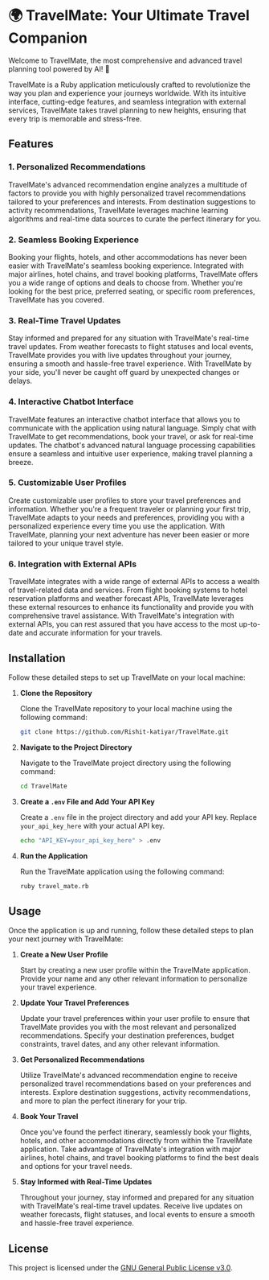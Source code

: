# 🌍 TravelMate: Your Ultimate Travel Companion

Welcome to TravelMate, the most comprehensive and advanced travel planning tool powered by AI! 🚀

TravelMate is a Ruby application meticulously crafted to revolutionize the way you plan and experience your journeys worldwide. With its intuitive interface, cutting-edge features, and seamless integration with external services, TravelMate takes travel planning to new heights, ensuring that every trip is memorable and stress-free.

## Features

### 1. Personalized Recommendations

TravelMate's advanced recommendation engine analyzes a multitude of factors to provide you with highly personalized travel recommendations tailored to your preferences and interests. From destination suggestions to activity recommendations, TravelMate leverages machine learning algorithms and real-time data sources to curate the perfect itinerary for you.

### 2. Seamless Booking Experience

Booking your flights, hotels, and other accommodations has never been easier with TravelMate's seamless booking experience. Integrated with major airlines, hotel chains, and travel booking platforms, TravelMate offers you a wide range of options and deals to choose from. Whether you're looking for the best price, preferred seating, or specific room preferences, TravelMate has you covered.

### 3. Real-Time Travel Updates

Stay informed and prepared for any situation with TravelMate's real-time travel updates. From weather forecasts to flight statuses and local events, TravelMate provides you with live updates throughout your journey, ensuring a smooth and hassle-free travel experience. With TravelMate by your side, you'll never be caught off guard by unexpected changes or delays.

### 4. Interactive Chatbot Interface

TravelMate features an interactive chatbot interface that allows you to communicate with the application using natural language. Simply chat with TravelMate to get recommendations, book your travel, or ask for real-time updates. The chatbot's advanced natural language processing capabilities ensure a seamless and intuitive user experience, making travel planning a breeze.

### 5. Customizable User Profiles

Create customizable user profiles to store your travel preferences and information. Whether you're a frequent traveler or planning your first trip, TravelMate adapts to your needs and preferences, providing you with a personalized experience every time you use the application. With TravelMate, planning your next adventure has never been easier or more tailored to your unique travel style.

### 6. Integration with External APIs

TravelMate integrates with a wide range of external APIs to access a wealth of travel-related data and services. From flight booking systems to hotel reservation platforms and weather forecast APIs, TravelMate leverages these external resources to enhance its functionality and provide you with comprehensive travel assistance. With TravelMate's integration with external APIs, you can rest assured that you have access to the most up-to-date and accurate information for your travels.

## Installation

Follow these detailed steps to set up TravelMate on your local machine:

1. **Clone the Repository**

    Clone the TravelMate repository to your local machine using the following command:

    ```bash
    git clone https://github.com/Rishit-katiyar/TravelMate.git
    ```

2. **Navigate to the Project Directory**

    Navigate to the TravelMate project directory using the following command:

    ```bash
    cd TravelMate
    ```

3. **Create a `.env` File and Add Your API Key**

    Create a `.env` file in the project directory and add your API key. Replace `your_api_key_here` with your actual API key.

    ```bash
    echo "API_KEY=your_api_key_here" > .env
    ```

4. **Run the Application**

    Run the TravelMate application using the following command:

    ```bash
    ruby travel_mate.rb
    ```

## Usage

Once the application is up and running, follow these detailed steps to plan your next journey with TravelMate:

1. **Create a New User Profile**

    Start by creating a new user profile within the TravelMate application. Provide your name and any other relevant information to personalize your travel experience.

2. **Update Your Travel Preferences**

    Update your travel preferences within your user profile to ensure that TravelMate provides you with the most relevant and personalized recommendations. Specify your destination preferences, budget constraints, travel dates, and any other relevant information.

3. **Get Personalized Recommendations**

    Utilize TravelMate's advanced recommendation engine to receive personalized travel recommendations based on your preferences and interests. Explore destination suggestions, activity recommendations, and more to plan the perfect itinerary for your trip.

4. **Book Your Travel**

    Once you've found the perfect itinerary, seamlessly book your flights, hotels, and other accommodations directly from within the TravelMate application. Take advantage of TravelMate's integration with major airlines, hotel chains, and travel booking platforms to find the best deals and options for your travel needs.

5. **Stay Informed with Real-Time Updates**

    Throughout your journey, stay informed and prepared for any situation with TravelMate's real-time travel updates. Receive live updates on weather forecasts, flight statuses, and local events to ensure a smooth and hassle-free travel experience.

## License

This project is licensed under the [GNU General Public License v3.0](LICENSE).
